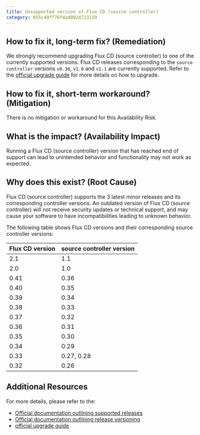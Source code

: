 ```yaml
---
title: Unsupported version of Flux CD (source controller)
category: 655c49ff76fdad0024723139
---
```


## How to fix it, long-term fix? (Remediation)

We strongly recommend upgrading Flux CD (source controller) to one of the currently supported versions. Flux CD releases corresponding to the `source controller` versions  `v0.36`, `v1.0` and `v1.1` are currently supported. Refer to the [official upgrade guide](https://fluxcd.io/flux/installation/upgrade/) for more details on how to upgrade.

## How to fix it, short-term workaround? (Mitigation)

There is no mitigation or workaround for this Availability Risk.

## What is the impact? (Availability Impact)

Running a Flux CD (source controller) version that has reached end of support can lead to unintended behavior and functionality may not work as expected.

## Why does this exist? (Root Cause)

Flux CD (source controller) supports the 3 latest minor releases and its corresponding controller versions. An outdated version of Flux CD (source controller) will not receive security updates or technical support, and may cause your software to have incompatibilities leading to unknown behavior.

The following table shows Flux CD versions and their corresponding source controller versions:

| Flux CD version | source controller version |
| --------------- | ------------------------- |
| 2.1             | 1.1                       |
| 2.0             | 1.0                       |
| 0.41            | 0.36                      |
| 0.40            | 0.35                      |
| 0.39            | 0.34                      |
| 0.38            | 0.33                      |
| 0.37            | 0.32                      |
| 0.36            | 0.31                      |
| 0.35            | 0.30                      |
| 0.34            | 0.29                      |
| 0.33            | 0.27, 0.28                |
| 0.32            | 0.26                      |

## Additional Resources

For more details, please refer to the:

- [Official documentation outlining supported releases](https://fluxcd.io/flux/releases/#supported-releases)
- [Official documentation outlining release versioning](https://fluxcd.io/flux/releases/#supported-releases)
- [official upgrade guide](https://fluxcd.io/flux/installation/upgrade/)